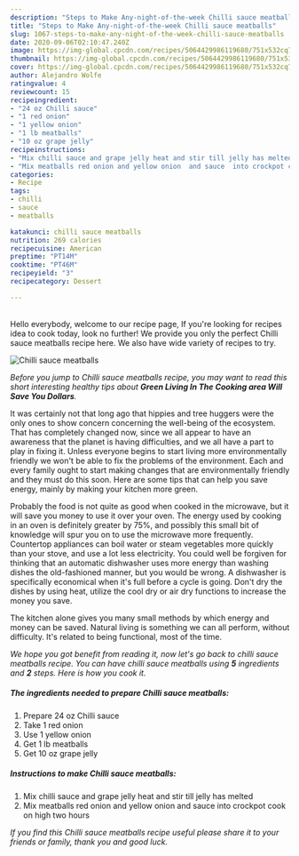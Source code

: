 ```yaml
---
description: "Steps to Make Any-night-of-the-week Chilli sauce meatballs"
title: "Steps to Make Any-night-of-the-week Chilli sauce meatballs"
slug: 1067-steps-to-make-any-night-of-the-week-chilli-sauce-meatballs
date: 2020-09-06T02:10:47.240Z
image: https://img-global.cpcdn.com/recipes/5064429986119680/751x532cq70/chilli-sauce-meatballs-recipe-main-photo.jpg
thumbnail: https://img-global.cpcdn.com/recipes/5064429986119680/751x532cq70/chilli-sauce-meatballs-recipe-main-photo.jpg
cover: https://img-global.cpcdn.com/recipes/5064429986119680/751x532cq70/chilli-sauce-meatballs-recipe-main-photo.jpg
author: Alejandro Wolfe
ratingvalue: 4
reviewcount: 15
recipeingredient:
- "24 oz Chilli sauce"
- "1 red onion"
- "1 yellow onion"
- "1 lb meatballs"
- "10 oz grape jelly"
recipeinstructions:
- "Mix chilli sauce and grape jelly heat and stir till jelly has melted"
- "Mix meatballs red onion and yellow onion  and sauce  into crockpot cook on high two hours"
categories:
- Recipe
tags:
- chilli
- sauce
- meatballs

katakunci: chilli sauce meatballs 
nutrition: 269 calories
recipecuisine: American
preptime: "PT14M"
cooktime: "PT46M"
recipeyield: "3"
recipecategory: Dessert

---
```

<br>
Hello everybody, welcome to our recipe page, If you're looking for recipes idea to cook today, look no further! We provide you only the perfect Chilli sauce meatballs recipe here. We also have wide variety of recipes to try.
<br>


![Chilli sauce meatballs](https://img-global.cpcdn.com/recipes/5064429986119680/751x532cq70/chilli-sauce-meatballs-recipe-main-photo.jpg)

<i>Before you jump to Chilli sauce meatballs recipe, you may want to read this short interesting healthy tips about 
<strong>Green Living In The Cooking area Will Save You Dollars</strong>.</i>
</br>

It was certainly not that long ago that hippies and tree huggers were the only ones to show concern concerning the well-being of the ecosystem. That has completely changed now, since we all appear to have an awareness that the planet is having difficulties, and we all have a part to play in fixing it. Unless everyone begins to start living more environmentally friendly we won't be able to fix the problems of the environment. Each and every family ought to start making changes that are environmentally friendly and they must do this soon. Here are some tips that can help you save energy, mainly by making your kitchen more green.

Probably the food is not quite as good when cooked in the microwave, but it will save you money to use it over your oven. The energy used by cooking in an oven is definitely greater by 75%, and possibly this small bit of knowledge will spur you on to use the microwave more frequently. Countertop appliances can boil water or steam vegetables more quickly than your stove, and use a lot less electricity. You could well be forgiven for thinking that an automatic dishwasher uses more energy than washing dishes the old-fashioned manner, but you would be wrong. A dishwasher is specifically economical when it's full before a cycle is going. Don't dry the dishes by using heat, utilize the cool dry or air dry functions to increase the money you save.

The kitchen alone gives you many small methods by which energy and money can be saved. Natural living is something we can all perform, without difficulty. It's related to being functional, most of the time.


<i>We hope you got benefit from reading it, now let's go back to chilli sauce meatballs recipe. You can have chilli sauce meatballs using <strong>5</strong> ingredients and <strong>2</strong> steps. Here is how you cook it.
</i>

##### The ingredients needed to prepare Chilli sauce meatballs:

1. Prepare 24 oz Chilli sauce
1. Take 1 red onion
1. Use 1 yellow onion
1. Get 1 lb meatballs
1. Get 10 oz grape jelly


##### Instructions to make Chilli sauce meatballs:

1. Mix chilli sauce and grape jelly heat and stir till jelly has melted
1. Mix meatballs red onion and yellow onion  and sauce  into crockpot cook on high two hours


<i>If you find this Chilli sauce meatballs recipe useful please share it to your friends or family, thank you and good luck.</i>
